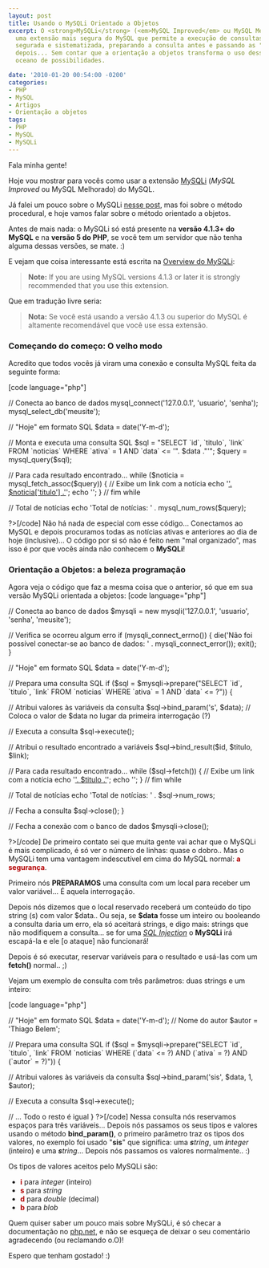```yaml
---
layout: post
title: Usando o MySQLi Orientado a Objetos
excerpt: O <strong>MySQLi</strong> (<em>MySQL Improved</em> ou MySQL Melhorado) é
  uma extensão mais segura do MySQL que permite a execução de consultas SQL de forma
  segurada e sistematizada, preparando a consulta antes e passando as "variáveis"
  depois... Sem contar que a orientação a objetos transforma o uso dessa técnica num
  oceano de possibilidades.

date: '2010-01-20 00:54:00 -0200'
categories:
- PHP
- MySQL
- Artigos
- Orientação a objetos
tags:
- PHP
- MySQL
- MySQLi
---
```

<p>Fala minha gente!</p>
<p>Hoje vou mostrar para vocês como usar a extensão <a href="http://br.php.net/manual/pt_BR/book.mysqli.php" title="MySQLi">MySQLi</a> (<em>MySQL Improved</em> ou MySQL Melhorado) do MySQL.</p>
<p>Já falei um pouco sobre o MySQLi <a href="http://blog.thiagobelem.net/mysql/guia-pratico-de-mysqli-no-php/" title="Guia prÃ¡tico de MySQLi no PHP">nesse post</a>, mas foi sobre o método procedural, e hoje vamos falar sobre o método orientado a objetos.</p>
<p>Antes de mais nada: o MySQLi só está presente na <strong>versão 4.1.3+ do MySQL</strong> e na <strong>versão 5 do PHP</strong>, se você tem um servidor que não tenha alguma dessas versões, se mate. :)</p>
<p>E vejam que coisa interessante está escrita na <a href="http://br.php.net/manual/pt_BR/mysqli.overview.php" title="MySQLi overview">Overview do MySQLi</a>:</p>
<blockquote><p><strong>Note:</strong> If you are using MySQL versions 4.1.3 or later it is strongly recommended that you use this extension. </p></blockquote>
<p>Que em tradução livre seria:</p>
<blockquote><p><strong>Nota:</strong> Se você está usando a versão 4.1.3 ou superior do MySQL é altamente recomendável que você use essa extensão. </p></blockquote>
<p>
<h3>Começando do começo: O velho modo</h3>
<p>Acredito que todos vocês já viram uma conexão e consulta MySQL feita da seguinte forma:</p>
<p>[code language="php"]<?php</p>
<p>// Conecta ao banco de dados
mysql_connect('127.0.0.1', 'usuario', 'senha');
mysql_select_db('meusite');</p>
<p>// "Hoje" em formato SQL
$data = date('Y-m-d');</p>
<p>// Monta e executa uma consulta SQL
$sql = "SELECT `id`, `titulo`, `link` FROM `noticias` WHERE `ativa` = 1 AND `data` <= '". $data ."'";
$query = mysql_query($sql);</p>
<p>// Para cada resultado encontrado...
while ($noticia = mysql_fetch_assoc($query)) {
	// Exibe um link com a notícia
	echo '<a href="'. $noticia['link'] .'" title="'. $noticia['titulo'] .'">'. $noticia['titulo'] .'</a>';
	echo '';
} // fim while</p>
<p>// Total de notícias
echo 'Total de notícias: ' . mysql_num_rows($query);</p>
<p>?>[/code]
Não há nada de especial com esse código... Conectamos ao MySQL e depois procuramos todas as notícias ativas e anteriores ao dia de hoje (inclusive)... O código por si só não é feito nem "mal organizado", mas isso é por que vocês ainda não conhecem o <strong>MySQLi</strong>!</p>
<p>
<h3>Orientação a Objetos: a beleza programação</h3>
<p>Agora veja o código que faz a mesma coisa que o anterior, só que em sua versão MySQLi orientada a objetos:
[code language="php"]<?php</p>
<p>// Conecta ao banco de dados
$mysqli = new mysqli('127.0.0.1', 'usuario', 'senha', 'meusite');</p>
<p>// Verifica se ocorreu algum erro
if (mysqli_connect_errno()) {
    die('Não foi possível conectar-se ao banco de dados: ' . mysqli_connect_error());
    exit();
}</p>
<p>// "Hoje" em formato SQL
$data = date('Y-m-d');</p>
<p>// Prepara uma consulta SQL
if ($sql = $mysqli->prepare("SELECT `id`, `titulo`, `link` FROM `noticias` WHERE `ativa` = 1 AND `data` <= ?")) {</p>
<p>	// Atribui valores às variáveis da consulta
	$sql->bind_param('s', $data); // Coloca o valor de $data no lugar da primeira interrogação (?)</p>
<p>	// Executa a consulta
	$sql->execute();</p>
<p>	// Atribui o resultado encontrado a variáveis
	$sql->bind_result($id, $titulo, $link);</p>
<p>	// Para cada resultado encontrado...
	while ($sql->fetch()) {
		// Exibe um link com a notícia
		echo '<a href="'. $link .'" title="'. $titulo .'">'. $titulo .'</a>';
		echo '';
	} // fim while</p>
<p>	// Total de notícias
	echo 'Total de notícias: ' . $sql->num_rows;</p>
<p>	// Fecha a consulta
	$sql->close();
}</p>
<p>// Fecha a conexão com o banco de dados
$mysqli->close();</p>
<p>?>[/code]
De primeiro contato sei que muita gente vai achar que o MySQLi é mais complicado, é só ver o número de linhas: quase o dobro.. Mas o MySQLi tem uma vantagem indescutível em cima do MySQL normal: <strong style="color: #B40000">a segurança</strong>.</p>
<p>Primeiro nós <strong>PREPARAMOS</strong> uma consulta com um local para receber um valor variável... É aquela interrogação.</p>
<p>Depois nós dizemos que o local reservado receberá um conteúdo do tipo string (s) com valor $data.. Ou seja, se <strong>$data</strong> fosse um inteiro ou booleando a consulta daria um erro, ela só aceitará strings, e digo mais: strings que não modifiquem a consulta... se for uma <a href="http://blog.thiagobelem.net/?s=SQL+Injection" title="SQL Injection"><em>SQL Injection</em></a> o <strong>MySQLi</strong> irá escapá-la e ele [o ataque] não funcionará!</p>
<p>Depois é só executar, reservar variáveis para o resultado e usá-las com um <strong>fetch()</strong> normal.. ;)</p>
<p>Vejam um exemplo de consulta com três parâmetros: duas strings e um inteiro:</p>
<p>[code language="php"]<?php</p>
<p>// "Hoje" em formato SQL
$data = date('Y-m-d');
// Nome do autor
$autor = 'Thiago Belem';</p>
<p>// Prepara uma consulta SQL
if ($sql = $mysqli->prepare("SELECT `id`, `titulo`, `link` FROM `noticias` WHERE (`data` <= ?) AND (`ativa` = ?) AND (`autor` = ?)")) {</p>
<p>	// Atribui valores às variáveis da consulta
	$sql->bind_param('sis', $data, 1, $autor);</p>
<p>	// Executa a consulta
	$sql->execute();</p>
<p>	// ... Todo o resto é igual
}
?>[/code]
Nessa consulta nós reservamos espaços para três variáveis... Depois nós passamos os seus tipos e valores usando o método <strong>bind_param()</strong>, o primeiro parâmetro traz os tipos dos valores, no exemplo foi usado "<strong>sis</strong>" que significa: uma <em><strong>s</strong>tring</em>, um <em><strong>i</strong>nteger</em> (inteiro) e uma <em><strong>s</strong>tring</em>... Depois nós passamos os valores normalmente.. :)</p>
<p>Os tipos de valores aceitos pelo MySQLi são:</p>
<ul>
<li><strong style="color: #B40000">i</strong> para <em>integer</em> (inteiro)</li>
<li><strong style="color: #B40000">s</strong> para <em>string</em></li>
<li><strong style="color: #B40000">d</strong> para <em>double</em> (decimal)</li>
<li><strong style="color: #B40000">b</strong> para <em>blob</em></li>
</ul>
<p>Quem quiser saber um pouco mais sobre MySQLi, é só checar a documentação no <a href="http://php.net/">php.net</a>, e não se esqueça de deixar o seu comentário agradecendo (ou reclamando o.O)!</p>
<p>Espero que tenham gostado! :)</p>
